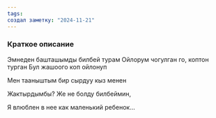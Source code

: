 ```yaml
---
tags: 
создал заметку: "2024-11-21"
---
```

### Краткое описание


Эмнеден башташымды билбей турам
Ойлорум чогулган го, коптон турган
Бул жашоого коп ойлонуп 

Мен тааныштым бир сырдуу кыз менен


Жактырдымбы? Же не болду билбеймин,


Я влюблен в нее как маленький ребенок...
